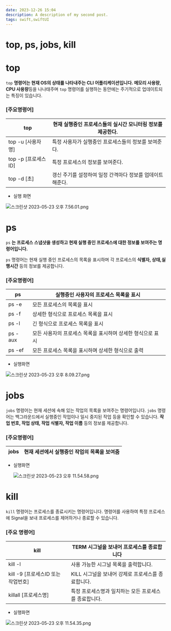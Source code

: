 ```yaml
---
date: 2023-12-26 15:04
description: A description of my second post.
tags: swift,swiftUI
---
```

# top, ps, jobs, kill

# top

`top` **명령어는 현재 OS의 상태를 나타내주는 CLI 어플리케이션입니다. 메모리 사용량, CPU 사용량**등을 나나태주며 `top` 명령어를 실행하는 동안에는 주기적으로 업데이트되는 특징이 있습니다. 

### [**주요명령어]**

| top | 현재 실행중인 프로세스들의 실시간 모니터링 정보를 제공한다. |
| --- | --- |
| top -u [사용자명] | 특정 사용자가 실행중인 프로세스들의 정보를 보여준다. |
| top -p [프로세스ID] | 특정 프로세스의 정보를 보여준다. |
| top -d [초] | 갱신 주기를 설정하여 일정 간격마다 정보를 업데이트 해준다. |
- 실행 화면

![스크린샷 2023-05-23 오후 7.56.01.png](top,%20ps,%20jobs,%20kill%20cc2100981aa14be291a1d347ebd8d135/%25E1%2584%2589%25E1%2585%25B3%25E1%2584%258F%25E1%2585%25B3%25E1%2584%2585%25E1%2585%25B5%25E1%2586%25AB%25E1%2584%2589%25E1%2585%25A3%25E1%2586%25BA_2023-05-23_%25E1%2584%258B%25E1%2585%25A9%25E1%2584%2592%25E1%2585%25AE_7.56.01.png)

# ps

`ps` **는 프로세스 스냅샷을 생성하고 현재 실행 중인 프로세스에 대한 정보를 보여주는 명령어입니다.** 

`ps` 명령어는 현재 실행 중인 프로세스의 목록을 표시하며 각 프로세스의 **식별자, 상태,실행시간** 등의 정보를 제공합니다. 

### [**주요명령어]**

| ps | 실행중인 사용자의 프로세스 목록을 표시 |
| --- | --- |
| ps -e | 모든 프로세스의 목록을 표시  |
| ps -f | 상세한 형식으로 프로세스 목록을 표시 |
| ps -l | 긴 형식으로 프로세스 목록을 표시 |
| ps -aux | 모든 사용자의 프로세스 목록을 표시하며 상세한 형식으로 표시 |
| ps -ef | 모든 프로세스 목록을 표시하며 상세한 형식으로 출력 |
- 실행화면

![스크린샷 2023-05-23 오후 8.09.27.png](top,%20ps,%20jobs,%20kill%20cc2100981aa14be291a1d347ebd8d135/%25E1%2584%2589%25E1%2585%25B3%25E1%2584%258F%25E1%2585%25B3%25E1%2584%2585%25E1%2585%25B5%25E1%2586%25AB%25E1%2584%2589%25E1%2585%25A3%25E1%2586%25BA_2023-05-23_%25E1%2584%258B%25E1%2585%25A9%25E1%2584%2592%25E1%2585%25AE_8.09.27.png)

# **jobs**

`jobs` 명령어는 현재 세션에 속해 있는 작업의 목록을 보여주는 명령어입니다. `jobs` 명령어는 백그라운드에서 실행중인 작업이나 일시 중지된 작업 등을 확인할 수 있습니다. **작업 번호, 작업 상태, 작업 식별자, 작업 이름** 등의 정보를 제공합니다.

### **[주요명령어]**

| jobs  | 현재 세션에서 실행중인 작업의 목록을 보여줌 |
| --- | --- |
- 실행화면
    
    ![스크린샷 2023-05-23 오후 11.54.58.png](top,%20ps,%20jobs,%20kill%20cc2100981aa14be291a1d347ebd8d135/%25E1%2584%2589%25E1%2585%25B3%25E1%2584%258F%25E1%2585%25B3%25E1%2584%2585%25E1%2585%25B5%25E1%2586%25AB%25E1%2584%2589%25E1%2585%25A3%25E1%2586%25BA_2023-05-23_%25E1%2584%258B%25E1%2585%25A9%25E1%2584%2592%25E1%2585%25AE_11.54.58.png)
    

# kill

`kill` 명령어는 프로세스를 종료시키는 명령어입니다. 명령어를 사용하여 특정 프로세스에 Signal을 보내 프로세스를 제어하거나 종료할 수 있습니다. 

### [주요 명령어]

| kill | TERM 시그널을 보내어 프로세스를 종료합니다 |
| --- | --- |
| kill -l | 사용 가능한 시그널 목록을 출력합니다. |
| kill -9 [프로세스ID 또는 작업번호] | KILL 시그널을 보내어 강제로 프로세스를 종료합니다. |
| killall [프로세스명] | 특정 프로세스명과 일치하는 모든 프로세스를 종료합니다. |
- 실행화면

![스크린샷 2023-05-23 오후 11.54.35.png](top,%20ps,%20jobs,%20kill%20cc2100981aa14be291a1d347ebd8d135/%25E1%2584%2589%25E1%2585%25B3%25E1%2584%258F%25E1%2585%25B3%25E1%2584%2585%25E1%2585%25B5%25E1%2586%25AB%25E1%2584%2589%25E1%2585%25A3%25E1%2586%25BA_2023-05-23_%25E1%2584%258B%25E1%2585%25A9%25E1%2584%2592%25E1%2585%25AE_11.54.35.png)
